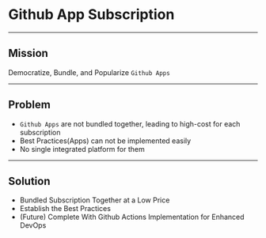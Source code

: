 # Github App Subscription

---

## Mission

Democratize, Bundle, and Popularize `Github Apps`

---

## Problem

- `Github Apps` are not bundled together, leading to high-cost for each subscription
- Best Practices(Apps) can not be implemented easily
- No single integrated platform for them

---

## Solution

- Bundled Subscription Together at a Low Price
- Establish the Best Practices
- (Future) Complete With Github Actions Implementation for Enhanced DevOps
